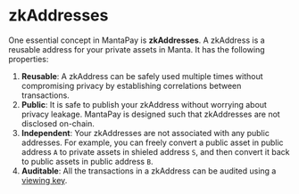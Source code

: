 # zkAddresses

One essential concept in MantaPay is **zkAddresses**. A zkAddress is a reusable address for your private assets in Manta. It has the following properties:

1. **Reusable**: A zkAddress can be safely used multiple times without compromising privacy by establishing correlations between transactions.
2. **Public**: It is safe to publish your zkAddress without worrying about privacy leakage. MantaPay is designed such that zkAddresses are not disclosed on-chain.
3. **Independent**: Your zkAddresses are not associated with any public addresses. For example, you can freely convert a public asset in public address `A` to private assets in shieled address `S`, and then convert it back to public assets in public address `B`.
4. **Auditable**: All the transactions in a zkAddress can be audited using a [viewing key](ViewingKey.md).
